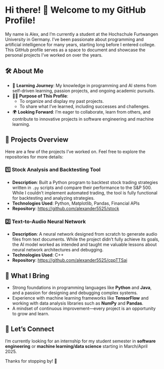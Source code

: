 # Hi there! 👋 Welcome to my GitHub Profile!

My name is Alex, and I’m currently a student at the Hochschule Furtwangen University in Germany. I’ve been passionate about programming and artificial intelligence for many years, starting long before I entered college. This GitHub profile serves as a space to document and showcase the personal projects I’ve worked on over the years.

## 🛠️ About Me
- 🌱 **Learning Journey**: My knowledge in programming and AI stems from self-driven learning, passion projects, and ongoing academic pursuits.
- 👩‍💻 **Purpose of This Profile**:  
  - To organize and display my past projects.  
  - To share what I’ve learned, including successes and challenges.  
- 🌍 **Looking Forward**: I’m eager to collaborate, learn from others, and contribute to innovative projects in software engineering and machine learning.

## 🚀 Projects Overview
Here are a few of the projects I’ve worked on. Feel free to explore the repositories for more details:

### 1️⃣ **Stock Analysis and Backtesting Tool**  
- **Description**: Built a Python program to backtest stock trading strategies written in `.py` scripts and compare their performance to the S&P 500. While I couldn’t implement automated trading, the tool is fully functional for backtesting and analyzing strategies.  
- **Technologies Used**: Python, Matplotlib, Pandas, Financial APIs  
- **Repository**: https://github.com/alexander5525/stock

### 2️⃣ **Text-to-Audio Neural Network**  
- **Description**: A neural network designed from scratch to generate audio files from text documents. While the project didn’t fully achieve its goals, the AI model worked as intended and taught me valuable lessons about neural network architectures and debugging.  
- **Technologies Used**: C++ 
- **Repository**: https://github.com/alexander5525/cppTTSai

## 🧠 What I Bring
- Strong foundations in programming languages like **Python** and **Java**, and a passion for designing and debugging complex systems.
- Experience with machine learning frameworks like **TensorFlow** and working with data analysis libraries such as **NumPy** and **Pandas**.
- A mindset of continuous improvement—every project is an opportunity to grow and learn.

## 🌟 Let’s Connect
I’m currently looking for an internship for my student semester in **software engineering** or **machine learning/data science** starting in March/April 2025. 

Thanks for stopping by! 🚀

